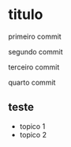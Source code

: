 # titulo

primeiro commit

segundo commit

terceiro commit

quarto commit

## teste 

-   topico 1
-   topico 2    

